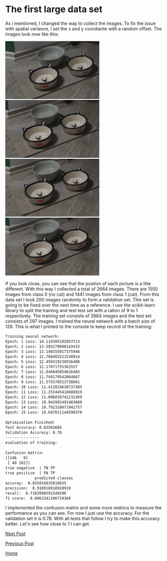 # The first large data set

As i mentioned, I changed the way to collect the images. To fix the issue with spatial variance, I set the x and y coordiante with a random offset. The images look now like this:

![Figure 1](/images/2018-12-01/1.png) ![Figure 1](/images/2018-12-01/2.png)
![Figure 1](/images/2018-12-01/3.png) ![Figure 1](/images/2018-12-01/4.png)

If you look close, you can see that the postion of each picture is a litte different. With this way I collected a total of 2664 images. There are 1550 images from class 0 (no cat) and 1441 images from class 1 (cat). From this data set I took 200 images randomly to form a validation set. This set is going to be fixed over the next time as a reference. I use the scikit-learn library to split the training and test test set with a ration of 9 to 1 respectively. The training set consists of 2664 images and the test set consists of 297 images. I trained the neural network with a batch size of 128. This is what I printed to the console to keep record of the training: 
```console
Training neural network:
Epoch: 1 Loss: 14.119385182857513
Epoch: 2 Loss: 13.593279600143433
Epoch: 3 Loss: 13.140155017375946
Epoch: 4 Loss: 12.768483221530914
Epoch: 5 Loss: 12.450319230556488
Epoch: 6 Loss: 12.17871755361557
Epoch: 7 Loss: 11.946845054626465
Epoch: 8 Loss: 11.749179542064667
Epoch: 9 Loss: 11.575570523738861
Epoch: 10 Loss: 11.412824630737305
Epoch: 11 Loss: 11.253445416688919
Epoch: 12 Loss: 11.096039742231369
Epoch: 13 Loss: 10.941992491483688
Epoch: 14 Loss: 10.792318671941757
Epoch: 15 Loss: 10.647811144590378

Optimization Finished!
Test Accuracy: 0.83501685
Validation Accuracy: 0.78
---------------
evaluation of training:

Confusion matrix:
[[146   9]
 [ 40 102]]
true negative  | TN FP
true positive  | FN TP
             predicted classes
accuray:  0.835016835016835
precision:  0.918918918918919
recall:  0.7183098591549296
f1 score:  0.8063241106719369

```
I implemented the confusion matrix and some more metrics to measure the performance as you can see. For now I just use the accuracy.
For the validation set it is 0.78. With all tests that follow I try to make this accuracy better. Let's see how close to 1 I can get. 


[Next Post](https://felix-ha.github.io/2018/12/03/next_steps)

[Previous Post](https://felix-ha.github.io/2018/12/01/first_network)

[Home](https://felix-ha.github.io)